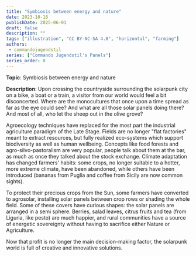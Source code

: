 ```yaml
---
title: "Symbiosis between energy and nature"
date: 2023-10-16
publishDate: 2025-06-01
draft: false
description: ""
tags: ["illustration", "CC BY-NC-SA 4.0", "horizontal", "farming"]
authors:
 - commandojugendstil
series: ["Commando Jugendstil's Panels"]
series_order: 8
---
```


**Topic**: 
Symbiosis between energy and nature

**Description**:
Upon crossing the countryside surrounding the solarpunk city on a bike, a boat or a train, a visitor from our world would feel a bit disconcerted.
Where are the monocultures that once upon a time spread as far as the eye could see? And what are all those solar panels doing there? And most of all, who let the sheep out in the olive grove?

Agroecology techniques have replaced for the most part the industrial agriculture paradigm of the Late Stage. 
Fields are no longer "flat factories" meant to extract resources, but fully realized eco-systems which support biodiversity as well as human wellbeing.
Concepts like food forests and agro-silvo-pastoralism are very popular, people talk about them at the bar, as much as once they talked about the stock exchange.
Climate adaptation has changed farmers' habits: some crops, no longer suitable to a hotter, more extreme climate, have been abandoned, while others have been introduced (bananas from Puglia and coffee from Sicily are now common sights).

To protect their precious crops from the Sun, some farmers have converted to agrosolar, installing solar panels between crop rows or shading the whole field. Some of these covers have curious shapes: the solar panels are arranged in a semi sphere.
Berries, salad leaves, citrus fruits and tea (from Liguria, like pesto) are much happier, and rural communities have a source of energetic sovereignty without having to sacrifice either Nature or Agriculture.

Now that profit is no longer the main decision-making factor, the solarpunk world is full of creative and innovative solutions.
